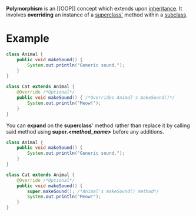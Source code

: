 **Polymorphism** is an [[OOP]] concept which extends upon [inheritance](Inheritance). It involves **overriding** an instance of a [superclass'](Superclass) method within a [subclass](Subclass).

# **Example** 

```java
class Animal {
	public void makeSound() {
		System.out.println("Generic sound.");
	}
}

class Cat extends Animal {
	@Override /*Optional*/
	public void makeSound() { /*Overrides Animal's makeSound()*/
		System.out.println("Meow!");
	}
}
```

You can **expand** on the **superclass**' method rather than replace it by calling said method using **super.*<method_name>*** before any additions.


```java
class Animal {
	public void makeSound() {
		System.out.println("Generic sound.");
	}
}

class Cat extends Animal {
	@Override /*Optional*/
	public void makeSound() { 
		super.makeSound(); /*Animal's makeSound() method*/
		System.out.println("Meow!");
	}
}
```